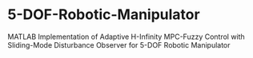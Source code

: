 # 5-DOF-Robotic-Manipulator
MATLAB Implementation of Adaptive H-Infinity MPC-Fuzzy Control with Sliding-Mode Disturbance Observer for 5-DOF Robotic Manipulator
